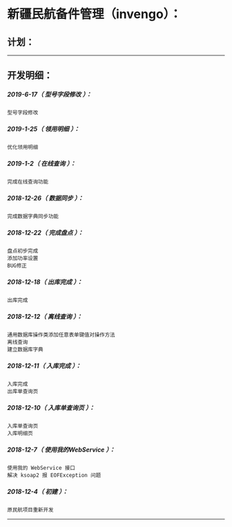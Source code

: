 新疆民航备件管理（invengo）：
===================================================================

计划：
-------------------------------------------------------------------

*******************************************************************

开发明细：
-------------------------------------------------------------------

##### 2019-6-17（ 型号字段修改 ）：
	型号字段修改

##### 2019-1-25（ 领用明细 ）：
	优化领用明细

##### 2019-1-2（ 在线查询 ）：
	完成在线查询功能

##### 2018-12-26（ 数据同步 ）：
	完成数据字典同步功能

##### 2018-12-22（ 完成盘点 ）：
	盘点初步完成
	添加功率设置
	BUG修正

##### 2018-12-18（ 出库完成 ）：
	出库完成

##### 2018-12-12（ 离线查询 ）：
	通用数据库操作类添加任意表单键值对操作方法
	离线查询
	建立数据库字典

##### 2018-12-11（ 入库完成 ）：
	入库完成
	出库单查询页

##### 2018-12-10（ 入库单查询页 ）：
	入库单查询页
	入库明细页

##### 2018-12-7（ 使用我的WebService ）：
	使用我的 WebService 接口
	解决 ksoap2 报 EOFException 问题

##### 2018-12-4（ 初建 ）：
	原民航项目重新开发

*******************************************************************
